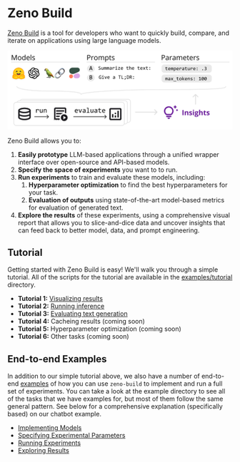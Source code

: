 # Zeno Build

[Zeno Build](https://github.com/zeno-ml/zeno-build) is a tool for developers
who want to quickly build, compare, and iterate on applications using large
language models.

![Zeno Build Overview](images/zeno-build-overview.png)

Zeno Build allows you to:

1. **Easily prototype** LLM-based applications through a unified wrapper
   interface over open-source and API-based models.
2. **Specify the space of experiments** you want to to run.
3. **Run experiments** to train and evaluate these models, including:
   1. **Hyperparameter optimization** to find the best hyperparameters for your
      task.
   2. **Evaluation of outputs** using state-of-the-art model-based metrics for
      evaluation of generated text.
4. **Explore the results** of these experiments, using a comprehensive visual
    report that allows you to slice-and-dice data and uncover insights that
    can feed back to better model, data, and prompt engineering.

## Tutorial

Getting started with Zeno Build is easy! We'll walk you through a simple
tutorial. All of the scripts for the tutorial are available in the
[examples/tutorial](../examples/tutorial) directory.

* **Tutorial 1:** [Visualizing results](tutorial_01_visualization.md)
* **Tutorial 2:** [Running inference](tutorial_02_inference.md)
* **Tutorial 3:** [Evaluating text generation](tutorial_03_text_generation.md)
* **Tutorial 4:** Cacheing results (coming soon)
* **Tutorial 5:** Hyperparameter optimization (coming soon)
* **Tutorial 6:** Other tasks (coming soon)

## End-to-end Examples

In addition to our simple tutorial above, we also have a number of end-to-end
[examples](../examples/) of how you can use `zeno-build` to implement and run
a full set of experiments. You can take a look at the example directory to see
all of the tasks that we have examples for, but most of them follow the same
general pattern. See below for a comprehensive explanation (specifically based)
on our chatbot example.

* [Implementing Models](implementing_models.md)
* [Specifying Experimental Parameters](specifying_parameters.md)
* [Running Experiments](running_experiments.md)
* [Exploring Results](exploring_results.md)
